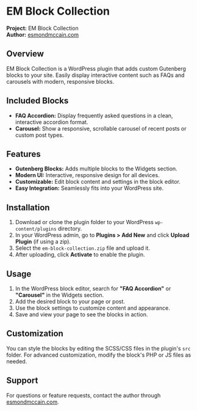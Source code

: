 # EM Block Collection

**Project:** EM Block Collection  
**Author:** [esmondmccain.com](https://esmondmccain.com/)

## Overview

EM Block Collection is a WordPress plugin that adds custom Gutenberg blocks to your site. Easily display interactive content such as FAQs and carousels with modern, responsive blocks.

## Included Blocks

- **FAQ Accordion:** Display frequently asked questions in a clean, interactive accordion format.
- **Carousel:** Show a responsive, scrollable carousel of recent posts or custom post types.

## Features

- **Gutenberg Blocks:** Adds multiple blocks to the Widgets section.
- **Modern UI:** Interactive, responsive design for all devices.
- **Customizable:** Edit block content and settings in the block editor.
- **Easy Integration:** Seamlessly fits into your WordPress site.

## Installation

1. Download or clone the plugin folder to your WordPress `wp-content/plugins` directory.  
2. In your WordPress admin, go to **Plugins > Add New** and click **Upload Plugin** (if using a zip).  
3. Select the `em-block-collection.zip` file and upload it.  
4. After uploading, click **Activate** to enable the plugin.

## Usage

1. In the WordPress block editor, search for **"FAQ Accordion"** or **"Carousel"** in the Widgets section.
2. Add the desired block to your page or post.
3. Use the block settings to customize content and appearance.
4. Save and view your page to see the blocks in action.

## Customization

You can style the blocks by editing the SCSS/CSS files in the plugin's `src` folder. For advanced customization, modify the block's PHP or JS files as needed.

## Support

For questions or feature requests, contact the author through [esmondmccain.com](https://esmondmccain.com/).
